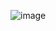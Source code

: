 ![image](https://user-images.githubusercontent.com/61857977/86807373-87da9580-c099-11ea-897b-fcddb56ecc27.png)
